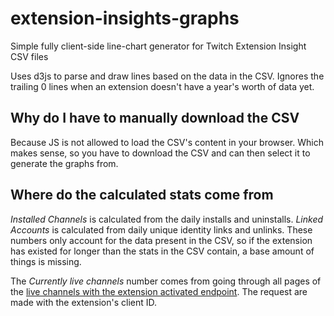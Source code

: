 # extension-insights-graphs
Simple fully client-side line-chart generator for Twitch Extension Insight CSV files

Uses d3js to parse and draw lines based on the data in the CSV. Ignores the trailing 0 lines when an extension doesn't have a year's worth of data yet.

## Why do I have to manually download the CSV
Because JS is not allowed to load the CSV's content in your browser. Which makes
sense, so you have to download the CSV and can then select it to generate the
graphs from.

## Where do the calculated stats come from
*Installed Channels* is calculated from the daily installs and uninstalls. *Linked Accounts* is calculated from daily unique identity links and unlinks. These numbers only account for the data present in the CSV, so if the extension has existed for longer than the stats in the CSV contain, a base amount of things is missing.

The *Currently live channels* number comes from going through all pages of the [live channels with the extension activated endpoint](https://dev.twitch.tv/docs/extensions/reference/#get-live-channels-with-extension-activated). The request are made with the extension's client ID.
